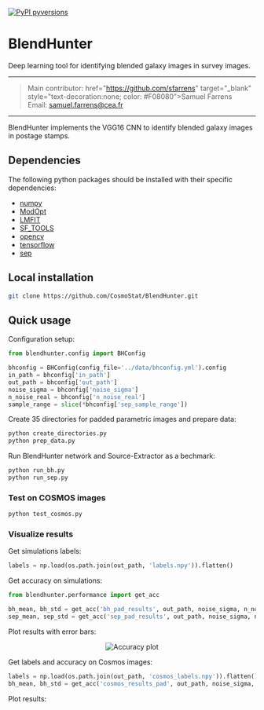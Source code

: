 [![PyPI pyversions](https://img.shields.io/badge/python-3.6-blue.svg)](https://python.org)

# BlendHunter
Deep learning tool for identifying blended galaxy images in survey images.

---
> Main contributor:  href="https://github.com/sfarrens" target="_blank" style="text-decoration:none; color: #F08080">Samuel Farrens</a>  
> Email: <a href="mailto:samuel.farrens@cea.fr" style="text-decoration:none; color: #F08080">samuel.farrens@cea.fr</a>

---

BlendHunter implements the VGG16 CNN to identify blended galaxy images in
postage stamps.

## Dependencies
The following python packages should be installed with their specific dependencies:

- [numpy](https://github.com/numpy/numpy)
- [ModOpt](https://github.com/CEA-COSMIC/ModOpt)
- [LMFIT](https://lmfit.github.io/lmfit-py/)
- [SF_TOOLS](https://github.com/sfarrens/sf_tools)
- [opencv](https://github.com/opencv/opencv-python)
- [tensorflow](https://github.com/tensorflow/tensorflow)
- [sep](https://github.com/kbarbary/sep/tree/v1.1.x)

## Local installation

```bash
git clone https://github.com/CosmoStat/BlendHunter.git
```

## Quick usage

Configuration setup:
```python
from blendhunter.config import BHConfig

bhconfig = BHConfig(config_file='../data/bhconfig.yml').config
in_path = bhconfig['in_path']
out_path = bhconfig['out_path']
noise_sigma = bhconfig['noise_sigma']
n_noise_real = bhconfig['n_noise_real']
sample_range = slice(*bhconfig['sep_sample_range'])
```
Create 35 directories for padded parametric images and prepare data:
```bash
python create_directories.py
python prep_data.py
```
Run BlendHunter network and Source-Extractor as a bechmark:
```bash
python run_bh.py
python run_sep.py
```
### Test on COSMOS images
```python
python test_cosmos.py
```

### Visualize results
Get simulations labels:
```python
labels = np.load(os.path.join(out_path, 'labels.npy')).flatten()
```
Get accuracy on simulations:
```python
from blendhunter.performance import get_acc

bh_mean, bh_std = get_acc('bh_pad_results', out_path, noise_sigma, n_noise_real, labels)
sep_mean, sep_std = get_acc('sep_pad_results', out_path, noise_sigma, n_noise_real, labels)
```

Plot results with error bars:
<div align="center">
  <img src="https://accuracy_plot.png" alt="Accuracy plot">
</div>

Get labels and accuracy on Cosmos images:
```python
labels = np.load(os.path.join(out_path, 'cosmos_labels.npy')).flatten()
bh_mean, bh_std = get_acc('cosmos_results_pad', out_path, noise_sigma, n_noise_real, labels)
```
Plot results:
